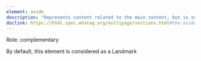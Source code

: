 ```yaml
---
element: aside
description: "Represents content related to the main content, but is separate from it. For example a sidebar in an article page"
doclink: https://html.spec.whatwg.org/multipage/sections.html#the-aside-element
---
```


<p class="mb-2">Role: complementary</p>
<p class="mb-2">By default, this element is considered as a Landmark</p>
